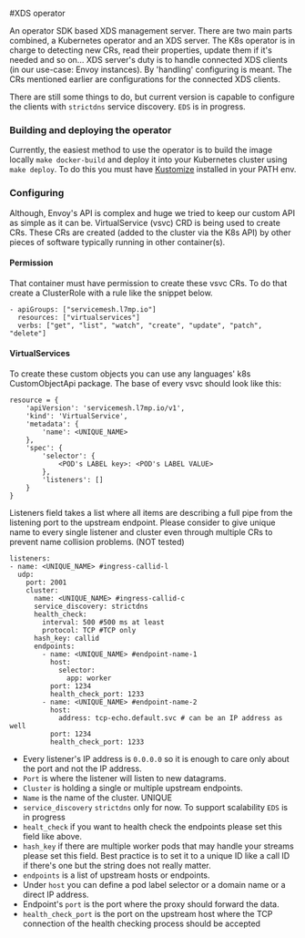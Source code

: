 #XDS operator

An operator SDK based XDS management server. There are two main parts combined, a Kubernetes operator and an XDS server. The K8s operator is in charge to detecting new CRs, read their properties, update them if it's needed and so on... XDS server's duty is to handle connected XDS clients (in our use-case: Envoy instances). By 'handling' configuring is meant. The CRs mentioned earlier are configurations for the connected XDS clients. 

There are still some things to do, but current version is capable to configure the clients with `strictdns` service discovery. `EDS` is in progress.

### Building and deploying the operator

Currently, the easiest method to use the operator is to build the image locally `make docker-build`
and deploy it into your Kubernetes cluster using `make deploy`. To do this you must have 
[Kustomize](https://kustomize.io/) installed in your PATH env.


### Configuring

Although, Envoy's API is complex and huge we tried to keep our custom API as simple as it can be.
VirtualService (vsvc) CRD is being used to create CRs. 
These CRs are created (added to the cluster via the K8s API) by other pieces of software typically
running in other container(s). 

#### Permission

That container must have permission to create these vsvc CRs. To do that create a ClusterRole with a rule like the snippet below.
```
- apiGroups: ["servicemesh.l7mp.io"]
  resources: ["virtualservices"]
  verbs: ["get", "list", "watch", "create", "update", "patch", "delete"]
```

#### VirtualServices

To create these custom objects you can use any languages' k8s CustomObjectApi package. 
The base of every vsvc should look like this:
```
resource = {
    'apiVersion': 'servicemesh.l7mp.io/v1',
    'kind': 'VirtualService',
    'metadata': {
        'name': <UNIQUE_NAME>
    },
    'spec': {
        'selector': {
            <POD's LABEL key>: <POD's LABEL VALUE>
        },
        'listeners': []
    }
}
```
Listeners field takes a list where all items are describing a full pipe from the listening port to the upstream endpoint.
Please consider to give unique name to every single listener and cluster even through multiple CRs to prevent name collision problems. (NOT tested)
```
listeners:
- name: <UNIQUE_NAME> #ingress-callid-l
  udp:
    port: 2001
    cluster:
      name: <UNIQUE_NAME> #ingress-callid-c
      service_discovery: strictdns
      health_check:
        interval: 500 #500 ms at least
        protocol: TCP #TCP only
      hash_key: callid
      endpoints:
        - name: <UNIQUE_NAME> #endpoint-name-1
          host:
            selector:
              app: worker
          port: 1234
          health_check_port: 1233
        - name: <UNIQUE_NAME> #endpoint-name-2
          host:
            address: tcp-echo.default.svc # can be an IP address as well
          port: 1234
          health_check_port: 1233
```
- Every listener's IP address is `0.0.0.0` so it is enough to care only about the port and not the IP address.
- `Port` is where the listener will listen to new datagrams.
- `Cluster` is holding a single or multiple upstream endpoints.
- `Name` is the name of the cluster. UNIQUE
- `service_discovery` `strictdns` only for now. To support scalability `EDS` is in progress
- `healt_check` if you want to health check the endpoints please set this field like above.
- `hash_key` if there are multiple worker pods that may handle your streams please set this field.
Best practice is to set it to a unique ID like a call ID if there's one but the string does not really matter.
- `endpoints` is a list of upstream hosts or endpoints. 
- Under `host` you can define a pod label selector or a domain name or a direct IP address.
- Endpoint's `port` is the port where the proxy should forward the data.
- `health_check_port` is the port on the upstream host where the TCP connection of the health checking process should be accepted


